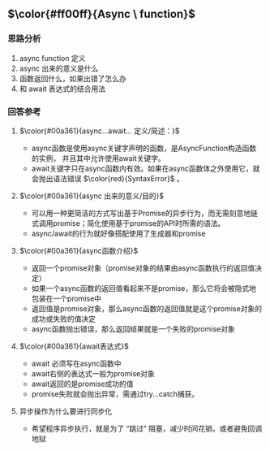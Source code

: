 <!--
 * @Author: fulangren 1746575462@qq.com
 * @Date: 2023-11-29 17:25:18
 * @LastEditors: fulangren 1746575462@qq.com
 * @LastEditTime: 2023-11-29 18:00:58
 * @FilePath: \question-Interview\ECMAScript\006-async\README.md
 * @Description: 这是默认设置,请设置`customMade`, 打开koroFileHeader查看配置 进行设置: https://github.com/OBKoro1/koro1FileHeader/wiki/%E9%85%8D%E7%BD%AE
-->
## $\color{#ff00ff}{Async \ function}$

### 思路分析
1. async function 定义
2. async 出来的意义是什么
3. 函数返回什么，如果出错了怎么办
4. 和 await 表达式的结合用法

### 回答参考
1. $\color{#00a361}{async...await... 定义/简述：}$
    * async函数是使用async关键字声明的函数，是AsyncFunction构造函数的实例， 并且其中允许使用await关键字。
    * await关键字只在async函数内有效。如果在async函数体之外使用它，就会抛出语法错误 $\color{red}{SyntaxError}$ 。

2. $\color{#00a361}{async 出来的意义/目的}$
    * 可以用一种更简洁的方式写出基于Promise的异步行为，而无需刻意地链式调用promise；简化使用基于promise的API时所需的语法。
    * async/await的行为就好像搭配使用了生成器和promise

3. $\color{#00a361}{async函数介绍}$
    * 返回一个promise对象（promise对象的结果由async函数执行的返回值决定）
    * 如果一个async函数的返回值看起来不是promise，那么它将会被隐式地包装在一个promise中
    * 返回值是promise对象，那么async函数的返回值就是这个promise对象的成功或失败的值决定
    * async函数抛出错误，那么返回结果就是一个失败的promise对象

4. $\color{#00a361}{await表达式}$
    * await 必须写在async函数中
    * await右侧的表达式一般为promise对象
    * await返回的是promise成功的值
    * promise失败就会抛出异常，需通过try...catch捕获。

5. 异步操作为什么要进行同步化
    * 希望程序异步执行，就是为了 “跳过” 阻塞，减少时间花销，或者避免回调地狱
